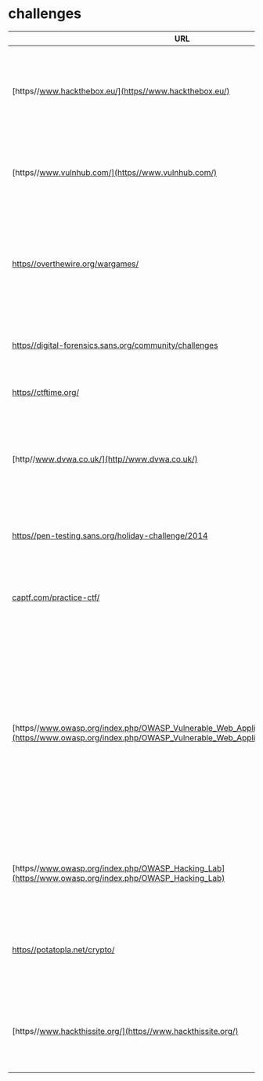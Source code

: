 # challenges

| URL | Title | Description |
| --- | --- | --- |
| [https//www.hackthebox.eu/](https//www.hackthebox.eu/) | hackthebox.eu | A collection of vulnerable VMs that are rotated out on a regular schedule. Both free and paid accounts are available. |
| [https//www.vulnhub.com/](https//www.vulnhub.com/) | VulnHub - Vulnerable by design | A collection of community-made virtual machines that are configured in a vulnerable state. |
| [https//overthewire.org/wargames/](https//overthewire.org/wargames/) | OverTheWire CTF | The wargames offered by the OverTheWire community can help you to learn and practice security concepts in the form of fun-filled games. |
| [https//digital-forensics.sans.org/community/challenges](https//digital-forensics.sans.org/community/challenges) | SANS DFIR Challenge | Ann's Aurora - An Advanced Persistent Threat based challenge |
| [https//ctftime.org/](https//ctftime.org/) | CTFTime | A security CTF scoreboard and challenge tracker. |
| [http//www.dvwa.co.uk/](http//www.dvwa.co.uk/) | Damn Vulnerable Web App | Damn Vulnerable Web App (DVWA) is a PHP/MySQL web application that is damn vulnerable. |
| [https//pen-testing.sans.org/holiday-challenge/2014](https//pen-testing.sans.org/holiday-challenge/2014) | SANS Holiday Challenges | Multiple years of holiday themed security challenges from SANS. |
| [captf.com/practice-ctf/](captf.com/practice-ctf/) | CapTF.com | Here's a list of some CTF practice sites and tools or CTFs that are long-running. |
| [https//www.owasp.org/index.php/OWASP_Vulnerable_Web_Applications_Directory_Project](https//www.owasp.org/index.php/OWASP_Vulnerable_Web_Applications_Directory_Project) | OWASP Vulnerable Web Applications Directory Project | The OWASP Vulnerable Web Applications Directory Project (VWAD) is a comprehensive and well maintained registry of all known vulnerable web applications currently available for legal security and vulnerability testing of various kinds. |
| [https//www.owasp.org/index.php/OWASP_Hacking_Lab](https//www.owasp.org/index.php/OWASP_Hacking_Lab) | OWASP Hacking Lab | OWASP Hacking Lab is providing free remote security (web) challenges and riddles. |
| [https//potatopla.net/crypto/](https//potatopla.net/crypto/) | Crypto Puzzle Challenges | Puzzle challenges involving cryptography, sleuthing, and a variety of technical techniques. |
| [https//www.hackthissite.org/](https//www.hackthissite.org/) | HackThisSite | Hack This Site is a free, safe and legal training ground for hackers to test and expand their hacking skills. |

